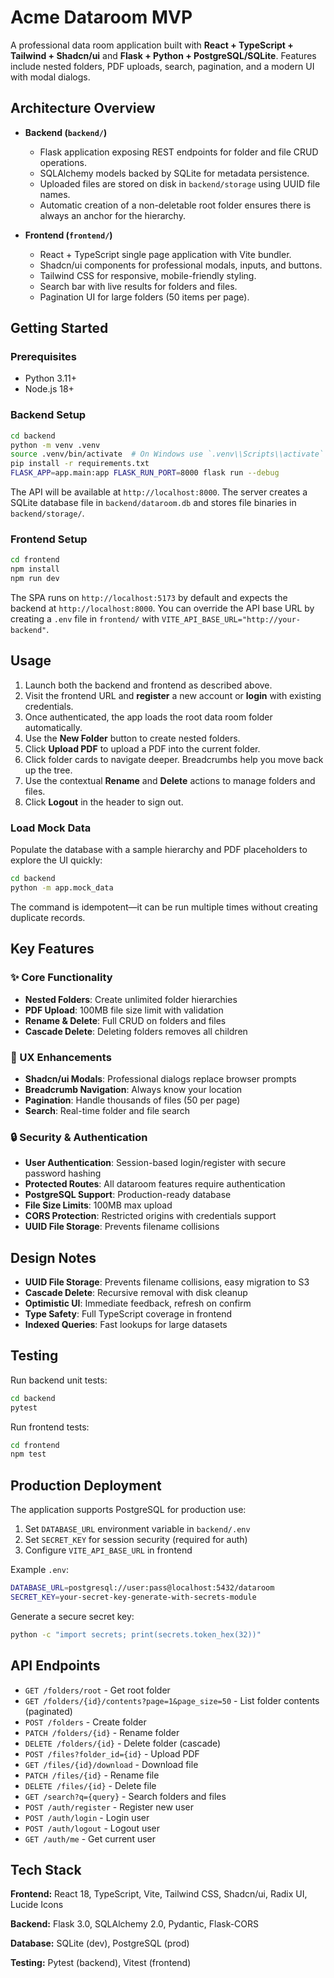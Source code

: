 # Acme Dataroom MVP

A professional data room application built with **React + TypeScript + Tailwind + Shadcn/ui** and **Flask + Python + PostgreSQL/SQLite**. Features include nested folders, PDF uploads, search, pagination, and a modern UI with modal dialogs.

## Architecture Overview

- **Backend (`backend/`)**
  - Flask application exposing REST endpoints for folder and file CRUD operations.
  - SQLAlchemy models backed by SQLite for metadata persistence.
  - Uploaded files are stored on disk in `backend/storage` using UUID file names.
  - Automatic creation of a non-deletable root folder ensures there is always an anchor for the hierarchy.

- **Frontend (`frontend/`)**
  - React + TypeScript single page application with Vite bundler.
  - Shadcn/ui components for professional modals, inputs, and buttons.
  - Tailwind CSS for responsive, mobile-friendly styling.
  - Search bar with live results for folders and files.
  - Pagination UI for large folders (50 items per page).

## Getting Started

### Prerequisites

- Python 3.11+
- Node.js 18+

### Backend Setup

```bash
cd backend
python -m venv .venv
source .venv/bin/activate  # On Windows use `.venv\\Scripts\\activate`
pip install -r requirements.txt
FLASK_APP=app.main:app FLASK_RUN_PORT=8000 flask run --debug
```

The API will be available at `http://localhost:8000`. The server creates a SQLite database file in `backend/dataroom.db` and stores file binaries in `backend/storage/`.

### Frontend Setup

```bash
cd frontend
npm install
npm run dev
```

The SPA runs on `http://localhost:5173` by default and expects the backend at `http://localhost:8000`. You can override the API base URL by creating a `.env` file in `frontend/` with `VITE_API_BASE_URL="http://your-backend"`.

## Usage

1. Launch both the backend and frontend as described above.
2. Visit the frontend URL and **register** a new account or **login** with existing credentials.
3. Once authenticated, the app loads the root data room folder automatically.
4. Use the **New Folder** button to create nested folders.
5. Click **Upload PDF** to upload a PDF into the current folder.
6. Click folder cards to navigate deeper. Breadcrumbs help you move back up the tree.
7. Use the contextual **Rename** and **Delete** actions to manage folders and files.
8. Click **Logout** in the header to sign out.

### Load Mock Data

Populate the database with a sample hierarchy and PDF placeholders to explore the UI quickly:

```bash
cd backend
python -m app.mock_data
```

The command is idempotent—it can be run multiple times without creating duplicate records.

## Key Features

### ✨ Core Functionality
- **Nested Folders**: Create unlimited folder hierarchies
- **PDF Upload**: 100MB file size limit with validation
- **Rename & Delete**: Full CRUD on folders and files
- **Cascade Delete**: Deleting folders removes all children

### 🎨 UX Enhancements  
- **Shadcn/ui Modals**: Professional dialogs replace browser prompts
- **Breadcrumb Navigation**: Always know your location
- **Pagination**: Handle thousands of files (50 per page)
- **Search**: Real-time folder and file search

### 🔒 Security & Authentication
- **User Authentication**: Session-based login/register with secure password hashing
- **Protected Routes**: All dataroom features require authentication
- **PostgreSQL Support**: Production-ready database
- **File Size Limits**: 100MB max upload
- **CORS Protection**: Restricted origins with credentials support
- **UUID File Storage**: Prevents filename collisions

## Design Notes

- **UUID File Storage**: Prevents filename collisions, easy migration to S3
- **Cascade Delete**: Recursive removal with disk cleanup
- **Optimistic UI**: Immediate feedback, refresh on confirm
- **Type Safety**: Full TypeScript coverage in frontend
- **Indexed Queries**: Fast lookups for large datasets

## Testing

Run backend unit tests:

```bash
cd backend
pytest
```

Run frontend tests:

```bash
cd frontend
npm test
```

## Production Deployment

The application supports PostgreSQL for production use:

1. Set `DATABASE_URL` environment variable in `backend/.env`
2. Set `SECRET_KEY` for session security (required for auth)
3. Configure `VITE_API_BASE_URL` in frontend

Example `.env`:
```bash
DATABASE_URL=postgresql://user:pass@localhost:5432/dataroom
SECRET_KEY=your-secret-key-generate-with-secrets-module
```

Generate a secure secret key:
```bash
python -c "import secrets; print(secrets.token_hex(32))"
```

## API Endpoints

- `GET /folders/root` - Get root folder
- `GET /folders/{id}/contents?page=1&page_size=50` - List folder contents (paginated)
- `POST /folders` - Create folder
- `PATCH /folders/{id}` - Rename folder
- `DELETE /folders/{id}` - Delete folder (cascade)
- `POST /files?folder_id={id}` - Upload PDF
- `GET /files/{id}/download` - Download file
- `PATCH /files/{id}` - Rename file
- `DELETE /files/{id}` - Delete file
- `GET /search?q={query}` - Search folders and files
- `POST /auth/register` - Register new user
- `POST /auth/login` - Login user
- `POST /auth/logout` - Logout user
- `GET /auth/me` - Get current user

## Tech Stack

**Frontend:** React 18, TypeScript, Vite, Tailwind CSS, Shadcn/ui, Radix UI, Lucide Icons

**Backend:** Flask 3.0, SQLAlchemy 2.0, Pydantic, Flask-CORS

**Database:** SQLite (dev), PostgreSQL (prod)

**Testing:** Pytest (backend), Vitest (frontend)
